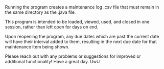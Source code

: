 Running the program creates a maintenance log .csv file that must remain in the same directory as the .java file.

This program is intended to be loaded, viewed, used, and closed in one session, rather than left open for days on end.

Upon reopening the program, any due dates which are past the current date will have their interval added to them, resulting in the next due date for that maintenance item being shown.

Please reach out with any problems or suggestions for improved or additional functionality! Have a great day. UwU
